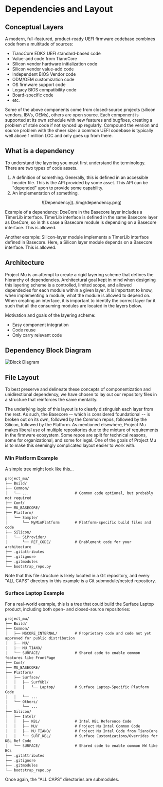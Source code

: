# Dependencies and Layout

## Conceptual Layers

A modern, full-featured, product-ready UEFI firmware codebase combines code from a multitude of sources:

* TianoCore EDK2 UEFI standard-based code
* Value-add code from TianoCore
* Silicon vendor hardware initialization code
* Silicon vendor value-add code
* Independent BIOS Vendor code
* ODM/OEM customization code
* OS firmware support code
* Legacy BIOS compatibility code
* Board-specific code
* etc.

Some of the above components come from closed-source projects (silicon vendors, IBVs, OEMs), others are open source.  Each component is supported at its own schedule with new features and bugfixes, creating a problem of stale code if not synced up regularly. Compound the version and source problem with the sheer size: a common UEFI codebase is typically well above 1 million LOC and only goes up from there.  

## What is a dependency

To understand the layering you must first understand the terminology.  There are two types of code assets.  

  1. A definition of something.  Generally, this is defined in an accessible header file.  This is the API provided by some asset.  This API can be "depended" upon to provide some capability.
  2. An implementation of something.

<center>![Dependency](../img/dependency.png)</center>

Example of a dependency: DxeCore in the Basecore layer includes a TimerLib interface.  TimerLib interface is defined in the same Basecore layer as DxeCore, so in this case a Basecore module is depending on a Basecore interface. This is allowed.

Another example: Silicon-layer module implements a TimerLib interface defined in Basecore.  Here, a Silicon layer module depends on a Basecore interface. This is allowed.

## Architecture

Project Mu is an attempt to create a rigid layering scheme that defines the hierarchy of dependencies.  Architectural goal kept in mind when designing this layering scheme is a controlled, limited scope, and allowed dependecies for each module within a given layer.  It is important to know, when implementing a module, what the module is allowed to depend on. When creating an interface, it is important to identify the correct layer for it such that all the consuming modules are located in the layers below.

Motivation and goals of the layering scheme:

* Easy component integration
* Code reuse
* Only carry relevant code

## Dependency Block Diagram

![Block Diagram](../img/dependency-layering.png)

## File Layout

To best preserve and delineate these concepts of componentization and unidirectional dependency, we have chosen to lay out our repository files in a structure that reinforces the same mentality.

The underlying logic of this layout is to clearly distinguish each layer from the rest. As such, the Basecore -- which is considered foundational -- is broken out on its own, followed by the Common repos, followed by the Silicon, followed by the Platform. As mentioned elsewhere, Project Mu makes liberal use of multiple repositories due to the mixture of requirements in the firmware ecosystem. Some repos are split for technical reasons, some for organizational, and some for legal. One of the goals of Project Mu is to make this seemingly complicated layout easier to work with.

### Min Platform Example

A simple tree might look like this...

```
project_mu/
├── Build/
├── Common/
│   └── ...                     # Common code optional, but probably not required
├── Conf/
├── MU_BASECORE/
├── Platform/
│   └── Sample/
│       └── MyMinPlatform       # Platform-specific build files and code
├── Silicon/
│   └── SiProvider/
│       └── REF_CODE/           # Enablement code for your architecture
├── .gitattributes
├── .gitignore
├── .gitmodules
└── bootstrap_repo.py
```

Note that this file structure is likely located in a Git repository, and every "ALL CAPS" directory in this example is a Git submodule/nested repository.

### Surface Laptop Example

For a real-world example, this is a tree that could build the Surface Laptop product, including both open- and closed-source repositories:

```
project_mu/
├── Build/
├── Common/
│   ├── MSCORE_INTERNAL/        # Proprietary code and code not yet approved for public distribution
│   ├── MU/
│   ├── MU_TIANO/
│   └── SURFACE/                # Shared code to enable common features like FrontPage
├── Conf/
├── MU_BASECORE/
├── Platform/
│   ├── Surface/
│   │   ├── SurfKbl/
│   │   │   └── Laptop/         # Surface Laptop-Specific Platform Code
│   │   └── ...
│   └── Others/
│       └── ...
├── Silicon/
│   ├── Intel/
│   │   ├── KBL/                # Intel KBL Reference Code
│   │   ├── MU/                 # Project Mu Intel Common Code
│   │   ├── MU_TIANO/           # Project Mu Intel Code from TianoCore
│   │   └── SURF_KBL/           # Surface Customizations/Overrides for KBL Ref Code
│   └── SURFACE/                # Shared code to enable common HW like ECs
├── .gitattributes
├── .gitignore
├── .gitmodules
└── bootstrap_repo.py
```

Once again, the "ALL CAPS" directories are submodules.
